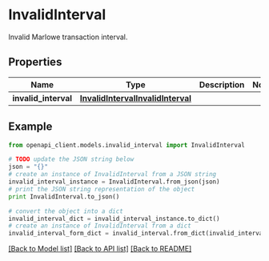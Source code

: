 # InvalidInterval

Invalid Marlowe transaction interval.

## Properties
Name | Type | Description | Notes
------------ | ------------- | ------------- | -------------
**invalid_interval** | [**InvalidIntervalInvalidInterval**](InvalidIntervalInvalidInterval.md) |  | 

## Example

```python
from openapi_client.models.invalid_interval import InvalidInterval

# TODO update the JSON string below
json = "{}"
# create an instance of InvalidInterval from a JSON string
invalid_interval_instance = InvalidInterval.from_json(json)
# print the JSON string representation of the object
print InvalidInterval.to_json()

# convert the object into a dict
invalid_interval_dict = invalid_interval_instance.to_dict()
# create an instance of InvalidInterval from a dict
invalid_interval_form_dict = invalid_interval.from_dict(invalid_interval_dict)
```
[[Back to Model list]](../README.md#documentation-for-models) [[Back to API list]](../README.md#documentation-for-api-endpoints) [[Back to README]](../README.md)


